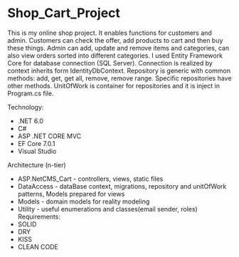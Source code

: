 # Shop_Cart_Project
This is my online shop project. It enables functions for customers and admin. 
Customers can check the offer, add products to cart and then buy these things. 
Admin can add, update and remove items and categories, can also view orders sorted into different categories.
I used Entity Framework Core for database connection (SQL Server). Connection is realized by context inherits form IdentityDbContext. 
Repository is generic with common methods: add, get, get all, remove, remove range. Specific repositories have other methods.
UnitOfWork is container for repositories and it is inject in Program.cs file. 

Technology:
- .NET 6.0 
- C#
- ASP .NET CORE MVC 
- EF Core 7.0.1
- Visual Studio 

Architecture (n-tier)
- ASP.NetCMS_Cart - controllers, views, static files
- DataAccess - dataBase context, migrations, repository and unitOfWork patterns, Models prepared for views
- Models - domain models for reality modeling
- Utility - useful enumerations and classes(email sender, roles)
Requirements:
- SOLID 
- DRY
- KISS
- CLEAN CODE
